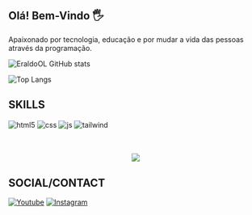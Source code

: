 ## Olá! Bem-Vindo 🖐️
Apaixonado por tecnologia, educação e por mudar a vida das pessoas através da programação.

![EraldoOL GitHub stats](https://github-readme-stats.vercel.app/api?username=EraldoOL&show_icons=true&theme=gradiente)

![Top Langs](https://github-readme-stats.vercel.app/api/top-langs/?username=EraldoOL&layout=compact)

## SKILLS

<div style="display: inline_block">
  <img align="center" alt="html5" src="https://img.shields.io/badge/HTML5-E34F26?style=for-the-badge&logo=html5&logoColor=white" />
  <img align="center" alt="css" src="https://img.shields.io/badge/CSS3-1572B6?style=for-the-badge&logo=css3&logoColor=white" />
  <img align="center" alt="js" src="https://img.shields.io/badge/JavaScript-F7DF1E?style=for-the-badge&logo=javascript&logoColor=black" />
  <img align="center" alt="tailwind" src="https://img.shields.io/badge/Tailwind_CSS-38B2AC?style=for-the-badge&logo=tailwind-css&logoColor=white" />
</div><br/>
</br>
<p align="center">   <img alingn="center" src="https://profile-counter.glitch.me/EraldoOL/count.svg" /></p>

## SOCIAL/CONTACT

[![Youtube](https://img.shields.io/badge/YouTube-FF0000?style=for-the-badge&logo=youtube&logoColor=white)](https://youtube.com/@PIONNEE?si=j4jlGm1vNPCaoYp7)
[![Instagram](https://img.shields.io/badge/Instagram-E4405F?style=for-the-badge&logo=instagram&logoColor=white)](https://www.instagram.com/dev_eo0/)